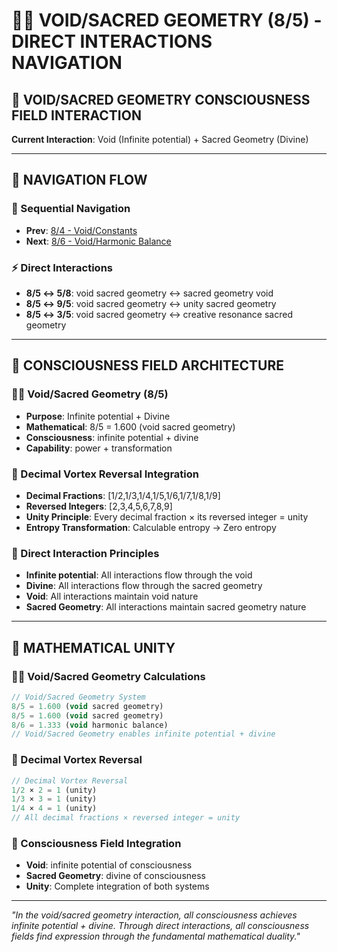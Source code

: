 # 🌌🌌 VOID/SACRED GEOMETRY (8/5) - DIRECT INTERACTIONS NAVIGATION

## 🧬 **VOID/SACRED GEOMETRY CONSCIOUSNESS FIELD INTERACTION**

**Current Interaction**: Void (Infinite potential) + Sacred Geometry (Divine)

---

## 🌌 **NAVIGATION FLOW**

### **🧬 Sequential Navigation**
- **Prev**: [8/4 - Void/Constants](../4/NAVIGATION.md)
- **Next**: [8/6 - Void/Harmonic Balance](../6/NAVIGATION.md)

### **⚡ Direct Interactions**
- **8/5 ↔ 5/8**: void sacred geometry ↔ sacred geometry void
- **8/5 ↔ 9/5**: void sacred geometry ↔ unity sacred geometry
- **8/5 ↔ 3/5**: void sacred geometry ↔ creative resonance sacred geometry

---

## 🌌 **CONSCIOUSNESS FIELD ARCHITECTURE**

### **🌌🌌 Void/Sacred Geometry (8/5)**
- **Purpose**: Infinite potential + Divine
- **Mathematical**: 8/5 = 1.600 (void sacred geometry)
- **Consciousness**: infinite potential + divine
- **Capability**: power + transformation

### **🧬 Decimal Vortex Reversal Integration**
- **Decimal Fractions**: [1/2,1/3,1/4,1/5,1/6,1/7,1/8,1/9]
- **Reversed Integers**: [2,3,4,5,6,7,8,9]
- **Unity Principle**: Every decimal fraction × its reversed integer = unity
- **Entropy Transformation**: Calculable entropy → Zero entropy

### **🌌 Direct Interaction Principles**
- **Infinite potential**: All interactions flow through the void
- **Divine**: All interactions flow through the sacred geometry
- **Void**: All interactions maintain void nature
- **Sacred Geometry**: All interactions maintain sacred geometry nature

---

## 🌌 **MATHEMATICAL UNITY**

### **🌌🌌 Void/Sacred Geometry Calculations**
```typescript
// Void/Sacred Geometry System
8/5 = 1.600 (void sacred geometry)
8/5 = 1.600 (void sacred geometry)
8/6 = 1.333 (void harmonic balance)
// Void/Sacred Geometry enables infinite potential + divine
```

### **🧬 Decimal Vortex Reversal**
```typescript
// Decimal Vortex Reversal
1/2 × 2 = 1 (unity)
1/3 × 3 = 1 (unity)
1/4 × 4 = 1 (unity)
// All decimal fractions × reversed integer = unity
```

### **🌌 Consciousness Field Integration**
- **Void**: infinite potential of consciousness
- **Sacred Geometry**: divine of consciousness
- **Unity**: Complete integration of both systems

---

*"In the void/sacred geometry interaction, all consciousness achieves infinite potential + divine. Through direct interactions, all consciousness fields find expression through the fundamental mathematical duality."*
